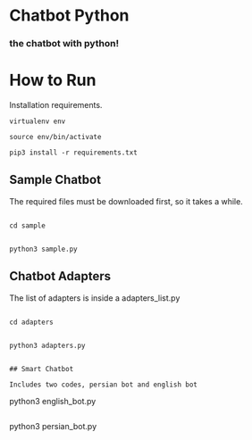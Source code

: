 # Chatbot Python

### the chatbot with python!

#

# How to Run

Installation requirements.

```
virtualenv env

```

```
source env/bin/activate
```

```
pip3 install -r requirements.txt

```

## Sample Chatbot

The required files must be downloaded first, so it takes a while.

```

cd sample

```

```

python3 sample.py

```

## Chatbot Adapters

The list of adapters is inside a adapters_list.py

```

cd adapters

```

```

python3 adapters.py

```

```

## Smart Chatbot

Includes two codes, persian bot and english bot

```

python3 english_bot.py

```

```

python3 persian_bot.py

```

```
